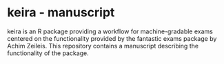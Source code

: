 # keira - manuscript

keira is an R package providing a workflow for machine-gradable exams centered on the functionality provided by the fantastic exams package by Achim Zeileis. This repository contains a manuscript describing the functionality of the package.
